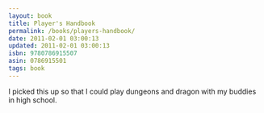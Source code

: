 ```yaml
---
layout: book
title: Player's Handbook
permalink: /books/players-handbook/
date: 2011-02-01 03:00:13
updated: 2011-02-01 03:00:13
isbn: 9780786915507
asin: 0786915501
tags: book
---
```

I picked this up so that I could play dungeons and dragon with my buddies in
high school.
